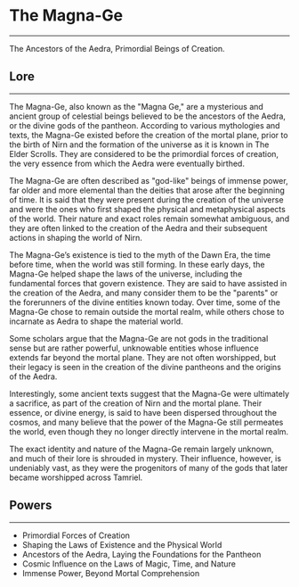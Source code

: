# The Magna-Ge

---

The Ancestors of the Aedra, Primordial Beings of Creation.

## Lore

---

The Magna-Ge, also known as the "Magna Ge," are a mysterious and ancient group of celestial beings believed to be the ancestors of the Aedra, or the divine gods of the pantheon. According to various mythologies and texts, the Magna-Ge existed before the creation of the mortal plane, prior to the birth of Nirn and the formation of the universe as it is known in The Elder Scrolls. They are considered to be the primordial forces of creation, the very essence from which the Aedra were eventually birthed.

The Magna-Ge are often described as "god-like" beings of immense power, far older and more elemental than the deities that arose after the beginning of time. It is said that they were present during the creation of the universe and were the ones who first shaped the physical and metaphysical aspects of the world. Their nature and exact roles remain somewhat ambiguous, and they are often linked to the creation of the Aedra and their subsequent actions in shaping the world of Nirn.

The Magna-Ge’s existence is tied to the myth of the Dawn Era, the time before time, when the world was still forming. In these early days, the Magna-Ge helped shape the laws of the universe, including the fundamental forces that govern existence. They are said to have assisted in the creation of the Aedra, and many consider them to be the "parents" or the forerunners of the divine entities known today. Over time, some of the Magna-Ge chose to remain outside the mortal realm, while others chose to incarnate as Aedra to shape the material world.

Some scholars argue that the Magna-Ge are not gods in the traditional sense but are rather powerful, unknowable entities whose influence extends far beyond the mortal plane. They are not often worshipped, but their legacy is seen in the creation of the divine pantheons and the origins of the Aedra. 

Interestingly, some ancient texts suggest that the Magna-Ge were ultimately a sacrifice, as part of the creation of Nirn and the mortal plane. Their essence, or divine energy, is said to have been dispersed throughout the cosmos, and many believe that the power of the Magna-Ge still permeates the world, even though they no longer directly intervene in the mortal realm.

The exact identity and nature of the Magna-Ge remain largely unknown, and much of their lore is shrouded in mystery. Their influence, however, is undeniably vast, as they were the progenitors of many of the gods that later became worshipped across Tamriel. 

## Powers

---

- Primordial Forces of Creation
- Shaping the Laws of Existence and the Physical World
- Ancestors of the Aedra, Laying the Foundations for the Pantheon
- Cosmic Influence on the Laws of Magic, Time, and Nature
- Immense Power, Beyond Mortal Comprehension
